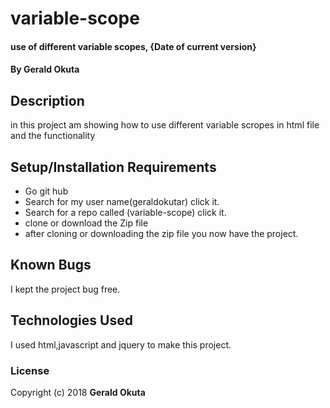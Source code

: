 # variable-scope
#### use of different variable scopes, {Date of current version}
#### By **Gerald Okuta**
## Description
in this project am showing how to use different variable scropes in html file
and the functionality
## Setup/Installation Requirements
* Go git hub
* Search for my user name(geraldokutar) click it.
* Search for a repo called (variable-scope) click it.
* clone or download the Zip file
* after cloning or downloading the zip file you now have the project.

## Known Bugs
I kept the project bug free.
## Technologies Used
I used html,javascript and jquery to make this project.

### License

Copyright (c) 2018 **Gerald Okuta**

